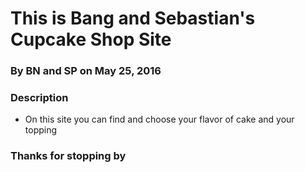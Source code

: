 # This is Bang and Sebastian's Cupcake Shop Site
### By BN and SP on May 25, 2016

### Description
* On this site you can find and choose your flavor of cake and your topping

### Thanks for stopping by
